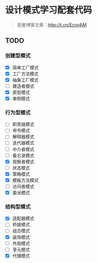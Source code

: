 # 设计模式学习配套代码

> 配套博客文章：http://t.cn/Ecro4iM

## TODO

### 创建型模式

- [x] 简单工厂模式
- [x] 工厂方法模式
- [x] 抽象工厂模式
- [ ] 建造者模式
- [x] 原型模式
- [x] 单例模式

### 行为型模式

- [ ] 职责链模式
- [ ] 命令模式
- [ ] 解释器模式
- [ ] 迭代器模式
- [ ] 中介者模式
- [ ] 备忘录模式
- [x] 观察者模式
- [ ] 状态模式
- [x] 策略模式
- [x] 模板方法模式
- [ ] 访问者模式
- [x] 委派模式

### 结构型模式

- [x] 适配器模式
- [ ] 桥接模式
- [ ] 组合模式
- [x] 装饰模式
- [ ] 外观模式
- [ ] 享元模式
- [x] 代理模式
